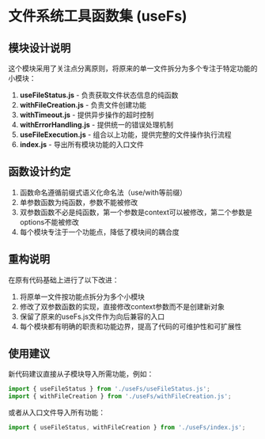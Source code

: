 # 文件系统工具函数集 (useFs)

## 模块设计说明

这个模块采用了关注点分离原则，将原来的单一文件拆分为多个专注于特定功能的小模块：

1. **useFileStatus.js** - 负责获取文件状态信息的纯函数
2. **withFileCreation.js** - 负责文件创建功能
3. **withTimeout.js** - 提供异步操作的超时控制
4. **withErrorHandling.js** - 提供统一的错误处理机制
5. **useFileExecution.js** - 组合以上功能，提供完整的文件操作执行流程
6. **index.js** - 导出所有模块功能的入口文件

## 函数设计约定

1. 函数命名遵循前缀式语义化命名法（use/with等前缀）
2. 单参数函数为纯函数，参数不能被修改
3. 双参数函数不必是纯函数，第一个参数是context可以被修改，第二个参数是options不能被修改
4. 每个模块专注于一个功能点，降低了模块间的耦合度

## 重构说明

在原有代码基础上进行了以下改进：

1. 将原单一文件按功能点拆分为多个小模块
2. 修改了双参数函数的实现，直接修改context参数而不是创建新对象
3. 保留了原来的useFs.js文件作为向后兼容的入口
4. 每个模块都有明确的职责和功能边界，提高了代码的可维护性和可扩展性

## 使用建议

新代码建议直接从子模块导入所需功能，例如：

```javascript
import { useFileStatus } from './useFs/useFileStatus.js';
import { withFileCreation } from './useFs/withFileCreation.js';
```

或者从入口文件导入所有功能：

```javascript
import { useFileStatus, withFileCreation } from './useFs/index.js';
``` 